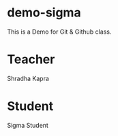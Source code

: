 # demo-sigma
This is a Demo for Git &amp; Github class.

# Teacher
Shradha Kapra

# Student
Sigma Student    